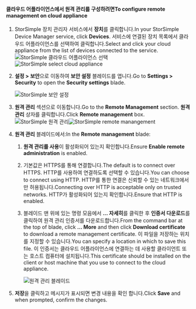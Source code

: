 
#### <a name="to-configure-remote-management-on-cloud-appliance"></a><span data-ttu-id="b5264-101">클라우드 어플라이언스에서 원격 관리를 구성하려면</span><span class="sxs-lookup"><span data-stu-id="b5264-101">To configure remote management on cloud appliance</span></span>

1. <span data-ttu-id="b5264-102">StorSimple 장치 관리자 서비스에서 **장치**를 클릭합니다.</span><span class="sxs-lookup"><span data-stu-id="b5264-102">In your StorSimple Device Manager service, click **Devices**.</span></span> <span data-ttu-id="b5264-103">서비스에 연결된 장치 목록에서 클라우드 어플라이언스를 선택하여 클릭합니다.</span><span class="sxs-lookup"><span data-stu-id="b5264-103">Select and click your cloud appliance from the list of devices connected to the service.</span></span>
    <span data-ttu-id="b5264-104">![StorSimple 클라우드 어플라이언스 선택](./media/storsimple-8000-configure-remote-management-http-device/sca-remote-manage1.png)</span><span class="sxs-lookup"><span data-stu-id="b5264-104">![StorSimple select cloud appliance](./media/storsimple-8000-configure-remote-management-http-device/sca-remote-manage1.png)</span></span>

2. <span data-ttu-id="b5264-105">**설정 > 보안**으로 이동하여 **보안 설정** 블레이드를 엽니다.</span><span class="sxs-lookup"><span data-stu-id="b5264-105">Go to **Settings > Security** to open the **Security settings** blade.</span></span>

     ![StorSimple 보안 설정](./media/storsimple-8000-configure-remote-management-http-device/sca-remote-manage2.png)

3. <span data-ttu-id="b5264-107">**원격 관리** 섹션으로 이동합니다.</span><span class="sxs-lookup"><span data-stu-id="b5264-107">Go to the **Remote Management** section.</span></span> <span data-ttu-id="b5264-108">**원격 관리** 상자를 클릭합니다.</span><span class="sxs-lookup"><span data-stu-id="b5264-108">Click **Remote management** box.</span></span>
     <span data-ttu-id="b5264-109">![StorSimple 원격 관리](./media/storsimple-8000-configure-remote-management-http-device/sca-remote-manage3.png)</span><span class="sxs-lookup"><span data-stu-id="b5264-109">![StorSimple remote manangement](./media/storsimple-8000-configure-remote-management-http-device/sca-remote-manage3.png)</span></span>

4. <span data-ttu-id="b5264-110">**원격 관리** 블레이드에서:</span><span class="sxs-lookup"><span data-stu-id="b5264-110">In the **Remote management** blade:</span></span>

    1. <span data-ttu-id="b5264-111">**원격 관리를 사용**이 활성화되어 있는지 확인합니다.</span><span class="sxs-lookup"><span data-stu-id="b5264-111">Ensure **Enable remote administration** is enabled.</span></span>
    2. <span data-ttu-id="b5264-112">기본값은 HTTPS를 통해 연결합니다.</span><span class="sxs-lookup"><span data-stu-id="b5264-112">The default is to connect over HTTPS.</span></span> <span data-ttu-id="b5264-113">HTTP를 사용하여 연결하도록 선택할 수 있습니다.</span><span class="sxs-lookup"><span data-stu-id="b5264-113">You can choose to connect using HTTP.</span></span> <span data-ttu-id="b5264-114">HTTP를 통한 연결은 신뢰할 수 있는 네트워크에서만 허용됩니다.</span><span class="sxs-lookup"><span data-stu-id="b5264-114">Connecting over HTTP is acceptable only on trusted networks.</span></span> <span data-ttu-id="b5264-115">HTTP가 활성화되어 있는지 확인합니다.</span><span class="sxs-lookup"><span data-stu-id="b5264-115">Ensure that HTTP is enabled.</span></span>
    3. <span data-ttu-id="b5264-116">블레이드 맨 위에 있는 명령 모음에서 **... 자세히**를 클릭한 후 **인증서 다운로드**를 클릭하여 원격 관리 인증서를 다운로드합니다.</span><span class="sxs-lookup"><span data-stu-id="b5264-116">From the command bar at the top of blade, click **... More** and then click **Download certificate** to download a remote management certificate.</span></span> <span data-ttu-id="b5264-117">이 파일을 저장하는 위치를 지정할 수 있습니다.</span><span class="sxs-lookup"><span data-stu-id="b5264-117">You can specify a location in which to save this file.</span></span> <span data-ttu-id="b5264-118">이 인증서는 클라우드 어플라이언스에 연결하는 데 사용할 클라이언트 또는 호스트 컴퓨터에 설치됩니다.</span><span class="sxs-lookup"><span data-stu-id="b5264-118">This certificate should be installed on the client or host machine that you use to connect to the cloud appliance.</span></span>

        ![원격 관리 블레이드](./media/storsimple-8000-configure-remote-management-http-device/sca-remote-manage4.png)
5. <span data-ttu-id="b5264-120">**저장**을 클릭하고 메시지가 표시되면 변경 내용을 확인 합니다.</span><span class="sxs-lookup"><span data-stu-id="b5264-120">Click **Save** and when prompted, confirm the changes.</span></span>